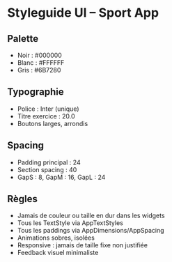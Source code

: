 # Styleguide UI – Sport App

## Palette
- Noir : #000000
- Blanc : #FFFFFF
- Gris : #6B7280

## Typographie
- Police : Inter (unique)
- Titre exercice : 20.0
- Boutons larges, arrondis

## Spacing
- Padding principal : 24
- Section spacing : 40
- GapS : 8, GapM : 16, GapL : 24

## Règles
- Jamais de couleur ou taille en dur dans les widgets
- Tous les TextStyle via AppTextStyles
- Tous les paddings via AppDimensions/AppSpacing
- Animations sobres, isolées
- Responsive : jamais de taille fixe non justifiée
- Feedback visuel minimaliste
